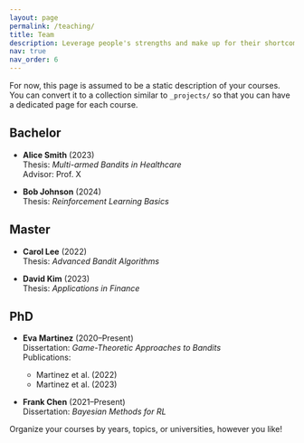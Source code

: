```yaml
---
layout: page
permalink: /teaching/
title: Team
description: Leverage people's strengths and make up for their shortcomings
nav: true
nav_order: 6
---
```


For now, this page is assumed to be a static description of your courses. You can convert it to a collection similar to `_projects/` so that you can have a dedicated page for each course.

## Bachelor
- **Alice Smith** (2023)  
  Thesis: *Multi-armed Bandits in Healthcare*  
  Advisor: Prof. X

- **Bob Johnson** (2024)  
  Thesis: *Reinforcement Learning Basics*  

## Master
- **Carol Lee** (2022)  
  Thesis: *Advanced Bandit Algorithms*  

- **David Kim** (2023)  
  Thesis: *Applications in Finance*  

## PhD
- **Eva Martinez** (2020–Present)  
  Dissertation: *Game-Theoretic Approaches to Bandits*  
  Publications:  
    - Martinez et al. (2022)  
    - Martinez et al. (2023)  

- **Frank Chen** (2021–Present)  
  Dissertation: *Bayesian Methods for RL*  

Organize your courses by years, topics, or universities, however you like!
